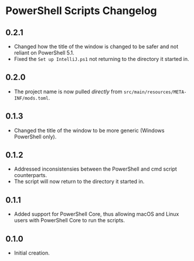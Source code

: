 # PowerShell Scripts Changelog

## 0.2.1

- Changed how the title of the window is changed to be safer and not reliant on PowerShell 5.1.
- Fixed the `Set up IntelliJ.ps1` not returning to the directory it started in.

## 0.2.0

- The project name is now pulled *directly* from `src/main/resources/META-INF/mods.toml`.

## 0.1.3

- Changed the title of the window to be more generic (Windows PowerShell only).

## 0.1.2

- Addressed inconsistensies between the PowerShell and cmd script counterparts.
- The script will now return to the directory it started in.

## 0.1.1

- Added support for PowerShell Core, thus allowing macOS and Linux users with PowerShell Core to run the scripts.

## 0.1.0

- Initial creation.
